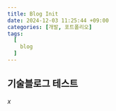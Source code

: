 ```yaml
---
title: Blog Init
date: 2024-12-03 11:25:44 +09:00
categories: [개발, 포트폴리오]
tags:
  [
    blog
  ]
---
```

기술블로그 테스트
---
$x$

